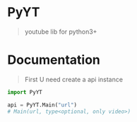 # PyYT
>youtube lib for python3+

# Documentation
> First U need create a api instance
```py
import PyYT

api = PyYT.Main("url")
# Main(url, type<optional, only video>)
```